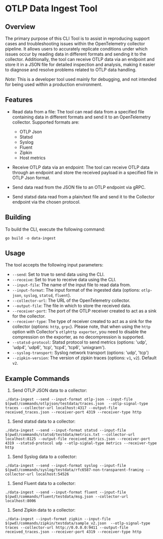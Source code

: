 # OTLP Data Ingest Tool

## Overview

The primary purpose of this CLI Tool is to assist in reproducing support cases and troubleshooting issues within the OpenTelemetry collector pipeline.
It allows users to accurately replicate conditions under which issues occur by reading data in different formats and sending it to the collector.
Additionally, the tool can receive OTLP data via an endpoint and store it in a JSON file for detailed inspection and analysis,
making it easier to diagnose and resolve problems related to OTLP data handling.

*Note:* This is a developer tool used mainly for debugging, and not intended for being used within a production environment.

## Features

- Read data from a file: The tool can read data from a specified file containing data in different formats and send it to an OpenTelemetry collector.
 Supported formats are:
  - OTLP Json
  - Statsd
  - Syslog
  - Fluent
  - Zipkin
  - Host metrics

- Receive OTLP data via an endpoint: The tool can receive OTLP data through an endpoint and store the received payload in a specified file in OTLP Json format.

- Send data read from the JSON file to an OTLP endpoint via gRPC.

- Send statsd data read from a plain/text file and send it to the Collector endpoint via the chosen protocol.

## Building

To build the CLI, execute the following command:

```shell
go build -o data-ingest
```

## Usage

The tool accepts the following input parameters:

- `--send`: Set to true to send data using the CLI.
- `--receive`: Set to true to receive data using the CLI.
- `--input-file`: The name of the input file to read data from.
- `--input-format`: The input format of the ingested data (options: `otlp-json`, `syslog`, `statsd`, `fluent`).
- `--collector-url`: The URL of the OpenTelemetry collector.
- `--output-file`: The file in which to store the received data.
- `--receiver-port`: The port of the OTLP receiver created to act as a sink for the collector.
- `--receiver-type`: The type of receiver created to act as a sink for the collector (options: `http`, `grpc`). Please note, that when using the `http` option with Collector's `otlphttp exporter`, you need to disable the compression on the exporter, as no decompression is supported.
- `--statsd-protocol`: Statsd protocol to send metrics (options: 'udp', 'udp4', 'udp6', 'tcp', 'tcp4', 'tcp6', 'unixgram').
- `--syslog-transport`: Syslog network transport (options: 'udp', 'tcp')
- `--zipkin-version`: The version of zipkin traces (options: `v1`, `v2`). Default `v2`.

## Example Commands

1. Send OTLP JSON data to a collector:

```shell
./data-ingest --send --input-format otlp-json --input-file $(pwd)/commands/otlpjson/testdata/traces.json  --otlp-signal-type traces --collector-url localhost:4317 --output-file received_traces.json --receiver-port 4319 --receiver-type http
```

1. Send statsd data to a collector:

```shell
./data-ingest --send --input-format statsd --input-file $(pwd)/commands/statsd/testdata/metrics.txt --collector-url localhost:8125 --output-file received_metrics.json --receiver-port 4319 --statsd-protocol udp --otlp-signal-type metrics --receiver-type http
```

1. Send Syslog data to a collector:

```shell
./data-ingest --send --input-format syslog --input-file $(pwd)/commands/syslog/testdata/rfc6587-non-transparent-framing --collector-url localhost:54526
```

1. Send Fluent data to a collector:

```shell
./data-ingest --send --input-format fluent --input-file $(pwd)/commands/fluent/testdata/msg.json --collector-url localhost:8006
```

1. Send Zipkin data to a collector:

```shell
./data-ingest --input-format zipkin --input-file $(pwd)/commands/zipkin/testdata/sample_v2.json  --otlp-signal-type traces --collector-url http://0.0.0.0:9411 --output-file received_traces.json --receiver-port 4319 --receiver-type http
```

